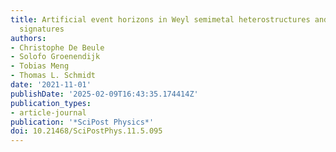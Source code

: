 ```yaml
---
title: Artificial event horizons in Weyl semimetal heterostructures and their  non-equilibrium
  signatures
authors:
- Christophe De Beule
- Solofo Groenendijk
- Tobias Meng
- Thomas L. Schmidt
date: '2021-11-01'
publishDate: '2025-02-09T16:43:35.174414Z'
publication_types:
- article-journal
publication: '*SciPost Physics*'
doi: 10.21468/SciPostPhys.11.5.095
---
```

